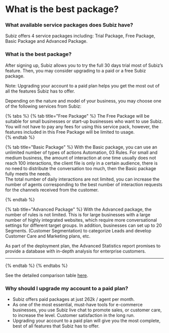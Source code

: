# What is the best package?

### What available service packages does Subiz have?

Subiz offers 4 service packages including: Trial Package, Free Package, Basic Package and Advanced Package.

### What is the best package?

After signing up, Subiz allows you to try the full 30 days trial most of Subiz’s feature. Then, you may consider upgrading to a paid or a free Subiz package.

Note: Upgrading your account to a paid plan helps you get the most out of all the features Subiz has to offer.

Depending on the nature and model of your business, you may choose one of the following services from Subiz:

{% tabs %}
{% tab title="Free Package" %}
The Free Package will be suitable for small businesses or start-up businesses who want to use Subiz. You will not have to pay any fees for using this service pack, however, the features included in this Free Package will be limited to usage.  
{% endtab %}

{% tab title="Basic Package" %}
With the Basic package, you can use an unlimited number of types of actions Automation, 03 Rules. For small and medium business, the amount of interaction at one time usually does not reach 100 interactions, the client file is only in a certain audience, there is no need to distribute the conversation too much, then the Basic package fully meets the needs.  
The total number of daily interactions are not limited, you can increase the number of agents corresponding to the best number of interaction requests for the channels received from the customer.  
  
{% endtab %}

{% tab title="Advanced Package" %}
With the Advanced package, the number of rules is not limited. This is for large businesses with a large number of highly integrated websites, which require more conversational settings for different target groups. In addition, businesses can set up to 20 Segments. \(Customer Segmentation\) to categorize Leads and develop Customer Care and Marketing plans, etc.  
  
As part of the deployment plan, the Advanced Statistics report promises to provide a database with in-depth analysis for enterprise customers.  
****
{% endtab %}
{% endtabs %}

See the detailed comparison table [here](https://subiz.com/pricing.html).  


### Why should I upgrade my account to a paid plan?

* Subiz offers paid packages at just 262k / agent per month.
* As one of the most essential, must-have tools for e-commerce businesses, you use Subiz live chat to promote sales, or customer care, to increase the level. Customer satisfaction in the long run.
* Upgrading your account to a paid plan will give you the most complete, best of all features that Subiz has to offer.

